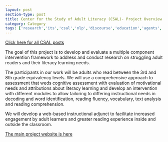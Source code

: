 ```yaml
---
layout: post
section-type: post
title: Center for the Study of Adult Literacy (CSAL)- Project Overview
category: Category
tags: ['research','its','csal','nlp','discourse','education','agents','reading','project-overviews']
---
```

[Click here for all CSAL posts]({{site.baseurl}}/tags/csal.html)

The goal of this project is to develop and evaluate a multiple component intervention framework to address and conduct research on struggling adult readers and their literacy learning needs. 

The participants in our work will be adults who read between the 3rd and 8th grade equivalency levels. We will use a comprehensive approach to assessment that weds cognitive assessment with evaluation of motivational needs and attributions about literacy learning and develop an intervention with different modules to allow tailoring to differing instructional needs in decoding and word identification, reading fluency, vocabulary, text analysis and reading comprehension. 

We will develop a web-based instructional adjunct to facilitate increased engagement by adult learners and greater reading experience inside and outside the classroom. 

[The main project website is here](http://csal.gsu.edu/)

